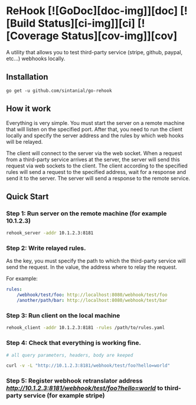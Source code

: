 # ReHook [![GoDoc][doc-img]][doc] [![Build Status][ci-img]][ci] [![Coverage Status][cov-img]][cov]

A utility that allows you to test third-party service (stripe, github, paypal, etc...) webhooks locally.

## Installation

`go get -u github.com/sintanial/go-rehook`

## How it work

Everything is very simple. 
You must start the server on a remote machine that will listen on the specified port. After that, you need to run the client locally and specify the server address and the rules by which web hooks will be relayed. 

The client will connect to the server via the web socket. 
When a request from a third-party service arrives at the server, the server will send this request via web sockets to the client.
The client according to the specified rules will send a request to the specified address, wait for a response and send it to the server. 
The server will send a response to the remote service.

## Quick Start

### Step 1: Run server on the remote machine (for example 10.1.2.3)
```bash
rehook_server -addr 10.1.2.3:8181
```

### Step 2: Write relayed rules. 
As the key, you must specify the path to which the third-party service will send the request. 
In the value, the address where to relay the request.

For example:
```yaml
rules:
    /webhook/test/foo: http://localhost:8080/webhook/test/foo
    /another/path/bar: http://localhost:8080/webhook/test/bar
```

### Step 3: Run client on the local machine
```bash
rehook_client -addr 10.1.2.3:8181 -rules /path/to/rules.yaml
```

### Step 4: Check that everything is working fine.
```bash
# all query parameters, headers, body are keeped

curl -v -L "http://10.1.2.3:8181/webhook/test/foo?hello=world"
```

### Step 5: Register webhook retranslator address *http://10.1.2.3:8181/webhook/test/foo?hello=world* to third-party service (for example stripe)
